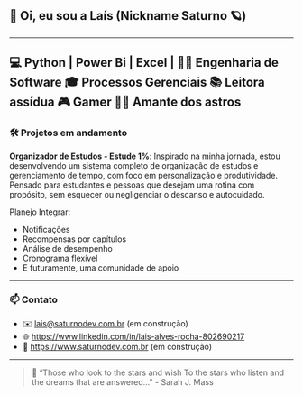 ## 👋 Oi, eu sou a Laís (Nickname Saturno 🪐)
---

 💻 Python | Power Bi | Excel | 
👩‍💻 Engenharia de Software
🎓 Processos Gerenciais
📚 Leitora assídua
🎮 Gamer
🔭🚀 Amante dos astros
---

### 🛠️ Projetos em andamento
**Organizador de Estudos - Estude 1%**: Inspirado na minha jornada, estou desenvolvendo um sistema completo de organização de estudos e gerenciamento de tempo, com foco em personalização e produtividade. Pensado para estudantes e pessoas que desejam uma rotina com propósito, sem esquecer ou negligenciar o descanso e autocuidado.

Planejo Integrar:
- Notificações
- Recompensas por capítulos
- Análise de desempenho
- Cronograma flexível
- E futuramente, uma comunidade de apoio

---

### 📫 Contato
- ✉️ lais@saturnodev.com.br (em construção)
- 🌐 https://www.linkedin.com/in/lais-alves-rocha-802690217 
- 📜 https://www.saturnodev.com.br (em construção)

---
> 🌌 “Those who look to the stars and wish
> To the stars who listen and the dreams that are answered..." - Sarah J. Mass  
